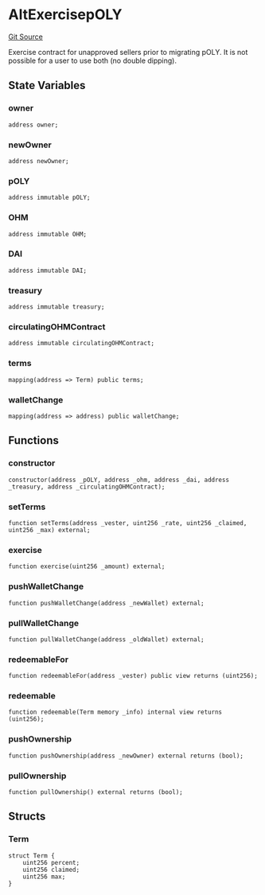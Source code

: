 # AltExercisepOLY
[Git Source](https://github.com/KlimaDAO/klimadao-solidity/blob/b4fb0f4685d5fe4c80ffc162389dfe0abdfe9f39/src/protocol/pKLIMA/AltExercisepKLIMA.sol)

Exercise contract for unapproved sellers prior to migrating pOLY.
It is not possible for a user to use both (no double dipping).


## State Variables
### owner

```solidity
address owner;
```


### newOwner

```solidity
address newOwner;
```


### pOLY

```solidity
address immutable pOLY;
```


### OHM

```solidity
address immutable OHM;
```


### DAI

```solidity
address immutable DAI;
```


### treasury

```solidity
address immutable treasury;
```


### circulatingOHMContract

```solidity
address immutable circulatingOHMContract;
```


### terms

```solidity
mapping(address => Term) public terms;
```


### walletChange

```solidity
mapping(address => address) public walletChange;
```


## Functions
### constructor


```solidity
constructor(address _pOLY, address _ohm, address _dai, address _treasury, address _circulatingOHMContract);
```

### setTerms


```solidity
function setTerms(address _vester, uint256 _rate, uint256 _claimed, uint256 _max) external;
```

### exercise


```solidity
function exercise(uint256 _amount) external;
```

### pushWalletChange


```solidity
function pushWalletChange(address _newWallet) external;
```

### pullWalletChange


```solidity
function pullWalletChange(address _oldWallet) external;
```

### redeemableFor


```solidity
function redeemableFor(address _vester) public view returns (uint256);
```

### redeemable


```solidity
function redeemable(Term memory _info) internal view returns (uint256);
```

### pushOwnership


```solidity
function pushOwnership(address _newOwner) external returns (bool);
```

### pullOwnership


```solidity
function pullOwnership() external returns (bool);
```

## Structs
### Term

```solidity
struct Term {
    uint256 percent;
    uint256 claimed;
    uint256 max;
}
```

